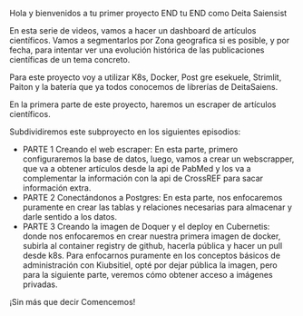 Hola y bienvenidos a tu primer proyecto END tu END como Deita Saiensist

En esta serie de videos, vamos a hacer un dashboard de artículos científicos. Vamos a segmentarlos por Zona geografica si es posible, y por fecha, para intentar ver una evolución histórica de las publicaciones científicas de un tema concreto.

Para este proyecto voy a utilizar K8s, Docker, Post gre esekuele, Strimlit, Paiton y la batería que ya todos conocemos de librerías de DeitaSaiens.

En la primera parte de este proyecto, haremos un escraper de artículos científicos. 

Subdividiremos este subproyecto en los siguientes episodios:

- PARTE 1 Creando el web escraper: En esta parte, primero configuraremos la base de datos, luego, vamos a crear un webscrapper, que va a obtener artículos desde la api de PabMed y los va a complementar la información con la api de CrossREF para sacar información extra.
- PARTE 2 Conectándonos a Postgres: En esta parte, nos enfocaremos puramente en crear las tablas y relaciones necesarias para almacenar y darle sentido a los datos.
- PARTE 3 Creando la imagen de Doquer y el deploy en Cubernetis: donde nos enfocaremos en crear nuestra primera imagen de docker, subirla al container registry de github, hacerla pública y hacer un pull desde k8s. Para enfocarnos puramente en los conceptos básicos de administración con Kiubsitiel, opté por dejar pública la imagen, pero para la siguiente parte, veremos cómo obtener acceso a imágenes privadas.

¡Sin más que decir Comencemos!